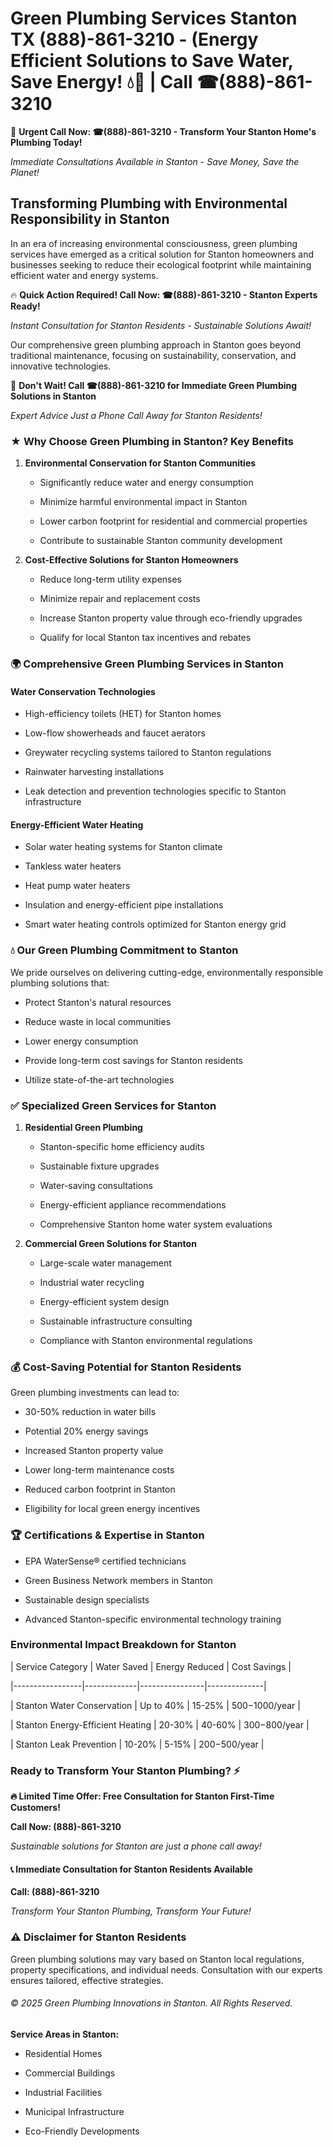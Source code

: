 # Green Plumbing Services Stanton TX (888)-861-3210 - (Energy Efficient Solutions to Save Water, Save Energy! 💧🌿 | Call ☎(888)-861-3210

🚨 **Urgent Call Now: ☎(888)-861-3210 - Transform Your Stanton Home's Plumbing Today!**
*Immediate Consultations Available in Stanton - Save Money, Save the Planet!*

## Transforming Plumbing with Environmental Responsibility in Stanton

In an era of increasing environmental consciousness, green plumbing services have emerged as a critical solution for Stanton homeowners and businesses seeking to reduce their ecological footprint while maintaining efficient water and energy systems. 

🔥 **Quick Action Required! Call Now: ☎(888)-861-3210 - Stanton Experts Ready!**
*Instant Consultation for Stanton Residents - Sustainable Solutions Await!*

Our comprehensive green plumbing approach in Stanton goes beyond traditional maintenance, focusing on sustainability, conservation, and innovative technologies.

🚨 **Don't Wait! Call ☎(888)-861-3210 for Immediate Green Plumbing Solutions in Stanton**
*Expert Advice Just a Phone Call Away for Stanton Residents!*

### ★ Why Choose Green Plumbing in Stanton? Key Benefits

1. **Environmental Conservation for Stanton Communities** 
   - Significantly reduce water and energy consumption
   - Minimize harmful environmental impact in Stanton
   - Lower carbon footprint for residential and commercial properties
   - Contribute to sustainable Stanton community development

2. **Cost-Effective Solutions for Stanton Homeowners** 
   - Reduce long-term utility expenses
   - Minimize repair and replacement costs
   - Increase Stanton property value through eco-friendly upgrades
   - Qualify for local Stanton tax incentives and rebates

### 🌍 Comprehensive Green Plumbing Services in Stanton

#### Water Conservation Technologies
- High-efficiency toilets (HET) for Stanton homes
- Low-flow showerheads and faucet aerators
- Greywater recycling systems tailored to Stanton regulations
- Rainwater harvesting installations
- Leak detection and prevention technologies specific to Stanton infrastructure

#### Energy-Efficient Water Heating
- Solar water heating systems for Stanton climate
- Tankless water heaters
- Heat pump water heaters
- Insulation and energy-efficient pipe installations
- Smart water heating controls optimized for Stanton energy grid

### 💧 Our Green Plumbing Commitment to Stanton

We pride ourselves on delivering cutting-edge, environmentally responsible plumbing solutions that:
- Protect Stanton's natural resources
- Reduce waste in local communities
- Lower energy consumption
- Provide long-term cost savings for Stanton residents
- Utilize state-of-the-art technologies

### ✅ Specialized Green Services for Stanton

1. **Residential Green Plumbing**
   - Stanton-specific home efficiency audits
   - Sustainable fixture upgrades
   - Water-saving consultations
   - Energy-efficient appliance recommendations
   - Comprehensive Stanton home water system evaluations

2. **Commercial Green Solutions for Stanton**
   - Large-scale water management
   - Industrial water recycling
   - Energy-efficient system design
   - Sustainable infrastructure consulting
   - Compliance with Stanton environmental regulations

### 💰 Cost-Saving Potential for Stanton Residents

Green plumbing investments can lead to:
- 30-50% reduction in water bills
- Potential 20% energy savings
- Increased Stanton property value
- Lower long-term maintenance costs
- Reduced carbon footprint in Stanton
- Eligibility for local green energy incentives

### 🏆 Certifications & Expertise in Stanton

- EPA WaterSense® certified technicians
- Green Business Network members in Stanton
- Sustainable design specialists
- Advanced Stanton-specific environmental technology training

### Environmental Impact Breakdown for Stanton

| Service Category | Water Saved | Energy Reduced | Cost Savings |
|-----------------|-------------|----------------|--------------|
| Stanton Water Conservation | Up to 40% | 15-25% | $500-$1000/year |
| Stanton Energy-Efficient Heating | 20-30% | 40-60% | $300-$800/year |
| Stanton Leak Prevention | 10-20% | 5-15% | $200-$500/year |

### Ready to Transform Your Stanton Plumbing? ⚡

**🔥 Limited Time Offer: Free Consultation for Stanton First-Time Customers!**

**Call Now: (888)-861-3210**
*Sustainable solutions for Stanton are just a phone call away!*

#### 📞 Immediate Consultation for Stanton Residents Available

**Call: (888)-861-3210**
*Transform Your Stanton Plumbing, Transform Your Future!*

### ⚠️ Disclaimer for Stanton Residents

Green plumbing solutions may vary based on Stanton local regulations, property specifications, and individual needs. Consultation with our experts ensures tailored, effective strategies.

###### © 2025 Green Plumbing Innovations in Stanton. All Rights Reserved.

**Service Areas in Stanton:** 
- Residential Homes
- Commercial Buildings
- Industrial Facilities
- Municipal Infrastructure
- Eco-Friendly Developments